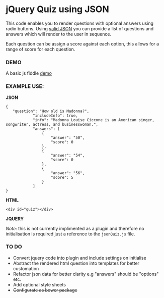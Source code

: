# jQuery Quiz using JSON

This code enables you to render questions with optional answers using radio buttons. Using [valid JSON](http://jsonlint.com/) 
you can provide a list of questions and answers which will render to the user in sequence.

Each question can be assign a score against each option, this allows for a range of score for each question.

### DEMO

A basic js fiddle [demo](https://jsfiddle.net/Webby2014/t4p8x02b/)

### EXAMPLE USE:

__JSON__

    {
       "question": "How old is Madonna?",
                "includeInfo": true,
                "info": "Madonna Louise Ciccone is an American singer, songwriter, actress, and businesswoman.",
                "answers": [
                    {
                        "answer": "50",
                        "score": 0
                    },
                    {
                        "answer": "54",
                        "score": 0
                    },
                    {
                        "answer": "56",
                        "score": 5
                    }
                ]
    }

__HTML__

    <div id="quiz"></div>

__JQUERY__

*Note:* this is not currently implimented as a plugin and therefore no initialisation is required just a reference to the `jsonQuiz.js` file.

### TO DO

*   Convert jquery code into plugin and include settings on initialise
*   Abstract the rendered html question into templates for better customation
*   Refactor json data for better clarity e.g "answers" should be "options" etc.
*   Add optional style sheets
*   ~~Configurate as bower package~~
